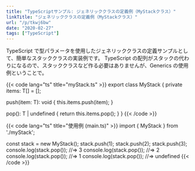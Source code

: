 ```yaml
---
title: "TypeScriptサンプル: ジェネリッククラスの定義例（MyStackクラス）"
linkTitle: "ジェネリッククラスの定義例（MyStackクラス）"
url: "/p/tkwj6bw"
date: "2020-02-27"
tags: ["TypeScript"]
---
```


TypeScript で型パラメータを使用したジェネリッククラスの定義サンプルとして、簡単なスタッククラスの実装例です。
TypeScript の配列がスタックの代わりになるので、スタッククラスなど作る必要はありませんが、Generics の使用例ということで。

{{< code lang="ts" title="myStack.ts" >}}
export class MyStack<T> {
  private items: T[] = [];

  push(item: T): void {
    this.items.push(item);
  }

  pop(): T | undefined {
    return this.items.pop();
  }
}
{{< /code >}}

{{< code lang="ts" title="使用例 (main.ts)" >}}
import { MyStack } from './myStack';

const stack = new MyStack<number>();
stack.push(1);
stack.push(2);
stack.push(3);
console.log(stack.pop());  //=> 3
console.log(stack.pop());  //=> 2
console.log(stack.pop());  //=> 1
console.log(stack.pop());  //=> undefined
{{< /code >}}

